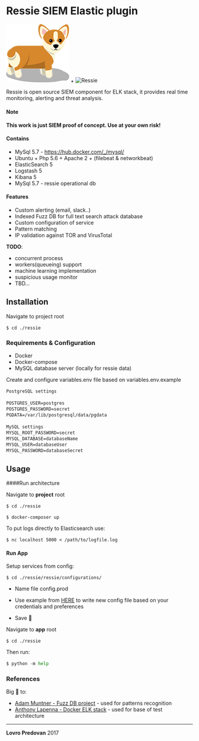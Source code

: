 # Ressie SIEM Elastic plugin

<img src="./ressie.png" alt="Ressie" width="170px"> + <img src="http://www.emerce.nl/content/uploads/2016/10/elastic_stack.png" alt="Ressie" width="280px">



Ressie is open source SIEM component for ELK stack, it provides real time monitoring, alerting and threat analysis.

#### Note
**This work is just SIEM proof of concept. Use at your own risk!**

#### Contains
* MySql 5.7 - https://hub.docker.com/_/mysql/
* Ubuntu + Php 5.6 + Apache 2 + (filebeat & networkbeat)
* ElasticSearch 5 
* Logstash 5 
* Kibana 5
* MySql 5.7 - ressie operational db

#### Features
* Custom alerting (email, slack..)
* Indexed Fuzz DB for full text search attack database
* Custom configuration of service 
* Pattern matching
* IP validation against TOR and VirusTotal

**TODO**:

* concurrent process
* workers(queueing) support
* machine learning implementation
* suspicious usage monitor
* TBD...

## Installation

Navigate to project root

```
$ cd ./ressie
```

### Requirements & Configuration

* Docker
* Docker-compose
* MySQL database server (locally for ressie data)

Create and configure variables.env file based on variables.env.example

```
PostgreSQL settings

POSTGRES_USER=postgres
POSTGRES_PASSWORD=secret
PGDATA=/var/lib/postgresql/data/pgdata

MySQL settings
MYSQL_ROOT_PASSWORD=secret
MYSQL_DATABASE=databaseName
MYSQL_USER=databaseUser
MYSQL_PASSWORD=databaseSecret
```


## Usage

####Run architecture

Navigate to **project** root

```
$ cd ./ressie
```

```
$ docker-composer up
```

To put logs directly to Elasticsearch use:

```
$ nc localhost 5000 < /path/to/logfile.log
```

#### Run App

Setup services from config:

```
$ cd ./ressie/ressie/configurations/
```

* Name file config.prod 

* Use example from [HERE](https://github.com/lpredova/ressie/blob/master/ressie/ressie/configurations/config.example) to write new config file based on your credentials and preferences
* Save  :tada:



Navigate to **app** root

```
$ cd ./ressie
```

Then run:

```python
$ python -m help

```


### References

Big  :clap:  to:


* [Adam Muntner - Fuzz DB project](https://github.com/fuzzdb-project/fuzzdb/) - used for patterns recognition
* [Anthony Lapenna - Docker ELK stack](https://devhub.io/repos/deviantony-docker-elk) - used for base of test architecture

---
**Lovro Predovan**
2017

